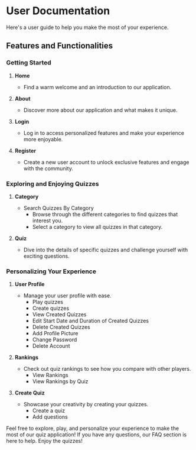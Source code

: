 # User Documentation

Here's a user guide to help you make the most of your experience.

## Features and Functionalities

### Getting Started

1. **Home**
    - Find a warm welcome and an introduction to our application.

2. **About**
    - Discover more about our application and what makes it unique.

3. **Login**
    - Log in to access personalized features and make your experience more enjoyable.

4. **Register**
    - Create a new user account to unlock exclusive features and engage with the community.

### Exploring and Enjoying Quizzes

1. **Category**
    - Search Quizzes By Category
        - Browse through the different categories to find quizzes that interest you.
        - Select a category to view all quizzes in that category.

2. **Quiz**
    - Dive into the details of specific quizzes and challenge yourself with exciting questions.


### Personalizing Your Experience

1. **User Profile**
    - Manage your user profile with ease.
        - Play quizzes
        - Create quizzes
        - View Created Quizzes
        - Edit Start Date and Duration of Created Quizzes
        - Delete Created Quizzes
        - Add Profile Picture
        - Change Password
        - Delete Account

2. **Rankings**
    - Check out quiz rankings to see how you compare with other players.
        - View Rankings
        - View Rankings by Quiz

3. **Create Quiz**
    - Showcase your creativity by creating your quizzes.
        - Create a quiz
        - Add questions

Feel free to explore, play, and personalize your experience to make the most of our quiz application! If you have any questions, our FAQ section is here to help. Enjoy the quizzes!